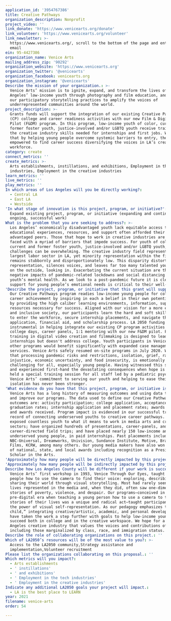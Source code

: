 ```yaml
---
application_id: '3954767386'
title: Creative Pathways
organization_description: Nonprofit
project_video: ''
link_donate: 'https://www.venicearts.org/donate'
link_volunteer: 'https://www.venicearts.org/volunteer'
link_newsletter: >-
  https://www.venicearts.org/, scroll to the bottom of the page and enter your
  email
ein: 95-4427386
organization_name: Venice Arts
mailing_address_zip: '90292'
organization_website: 'https://www.venicearts.org'
organization_twitter: '@venicearts'
organization_facebook: venicearts.org
organization_instagram: '@venicearts'
Describe the mission of your organization.: >-
  Venice Arts’ mission is to ignite, expand, and transform the lives of Los
  Angeles’ low-income youth through photography and film education, and to use
  our participatory storytelling practices to amplify the voices of
  underrepresented communities around the world.
project_description: >-
  Grants funds will support the integration of our existing Creative Pathways
  (CP) college and career readiness activities with our new Film & Digital Media
  Pilot (F&DM) program. In this program, low-income youth of color, current and
  former foster youth, justice-involved and/or LGBTQ youth receive training in
  the creative industry skills needed for internships and first jobs. We hope
  that by helping young people overcome systemic barriers to entry, they will be
  empowered to find career success diversifying the voices in LA’s creative
  workforce.
category: create
connect_metrics: ''
create_metrics: >-
  Arts establishments, instillations, and exhibitions, Employment in the tech
  industries, Employment in the creative industries
learn_metrics: ''
live_metrics: ''
play_metrics: ''
In which areas of Los Angeles will you be directly working?:
  - Central LA
  - East LA
  - Westside
'In what stage of innovation is this project, program, or initiative?': >-
  Expand existing project, program, or initiative (expanding and continuing
  ongoing, successful work)
What is the problem that you are seeking to address?: >-
  Los Angeles’ economically disadvantaged youth lack equitable access to the
  educational experiences, resources, and support often afforded their more
  advantaged peers. Those that hope to work in creative industries are regularly
  faced with a myriad of barriers that impede success. For youth of color,
  current and former foster youth, justice-involved and/or LGBTQ youth, the
  challenges can be overwhelming. The creative industry field represents the 2nd
  largest labor sector in LA, yet minority representation within the field
  remains stubbornly and disproportionately low. This disparity distorts
  representation, silences voices, and leaves far too many talented young people
  on the outside, looking in. Exacerbating the current situation are the
  negative impacts of pandemic-related lockdowns and social distancing on
  youth’s mental health. As we look to a post-pandemic future it is clear that
  support for young people’s emotional needs is critical to their well-being.
'Describe the project, program, or initiative that this grant will support to address the problem identified.': >-
  Our Creative Pathways program readies low-income young people for college and
  career achievement by inspiring in each a belief in their own potential, and
  by providing the high caliber learning environments, information, support, and
  resources necessary for success. Aligned with our vision for a more equitable
  and inclusive society, our participants learn the hard and soft skills needed
  to enter the workforce, secure internship placements, and navigate the college
  application, financial aid, and scholarship process. LA 2050 funding would be
  instrumental in helping integrate our existing CP program activities including
  college days, career panels, 1:1 mentoring with our new F&DM pilot. F&DM’s
  training in digital video creation and filmmaking is designed to lead to paid
  internships but doesn't address college. Youth participants in Venice Arts
  other programs would benefit significantly with expanded case management
  services. Venice Arts safely resumed on-site programs in July 2020. We know
  that processing pandemic risks and restrictions, isolation, grief, racial
  injustice, economic uncertainty, and food insecurity, is emotionally
  challenging for all, especially young people. Having witnessed this struggle
  and experienced first-hand the devastating consequences when hope is lost, we
  held a special training session for all staff led by a pediatric psychologist.
  Venice Arts’ commitment to serving our youth and helping to ease their social
  isolation has never been stronger.
'What evidence do you have that this project, program, or initiative is or will be successful, and how will you define and measure success?': >-
  Venice Arts has a long history of measuring outcomes and using data to inform
  and improve our programs. The data used to define our Creative Pathways’
  outcomes are: activity participation; college application, acceptance, and
  graduation rates; internship application and placement rates; awards submitted
  and awards received. Program impact is evidenced in our successful track
  record of connecting underserved youths to creative career pathways. We have
  exposed countless youth to what it means to work in media arts and creative
  sectors; have organized hundreds of presentations, career-panels, and
  career-directed field trips; and have placed nearly 150 low-income and
  underserved young people, in paid internships. Past placements include
  NBC-Universal, Dreamworks, Univision, Sundance Institute, Motive, Brave New
  Films, KCRW, among many others. Our young media makers have also won hundreds
  of national, state, and local awards including recognition as a Presidential
  Scholar in the Arts.
'Approximately how many people will be directly impacted by this project, program, or initiative?': '300'
'Approximately how many people will be indirectly impacted by this project, program, or initiative?': '1500'
Describe how Los Angeles County will be different if your work is successful.: >-
  Venice Arts’ first workshop in 1993, Venice Through Our Eyes, taught young
  people how to use the camera to find their voice: exploring, describing, and
  sharing their world through visual storytelling. Most had rarely seen their
  lives represented in the media and, when they did, often saw one-dimensional
  stories of poverty, violence, and despair. Our programs—conceived in a
  pre-digital era when teaching a young person how to use a camera to tell the
  stories of their lives was a unique and radical act—taught participants about
  the power of visual self-representation. As our pedagogy emphasizes the “whole
  child,” integrating creative/artistic, academic, and personal development, we
  have taken the work a step further with goals to help low-income young people
  succeed both in college and in the creative workspace. We hope for a Los
  Angeles creative industry that values the voices and contributions of all,
  including those marginalized by class, race, and immigration status.
Describe the role of collaborating organizations on this project.: ''
Which of LA2050’s resources will be of the most value to you?: >-
  Access to the LA2050 community,Strategy assistance and
  implementation,Volunteer recruitment
Please list the organizations collaborating on this proposal.: ''
Which metrics will you impact?:
  - Arts establishments
  - ' instillations'
  - ' and exhibitions'
  - ' Employment in the tech industries'
  - ' Employment in the creative industries'
Indicate any additional LA2050 goals your project will impact.:
  - LA is the best place to LEARN
year: 2021
filename: venice-arts
order: 54

---
```

